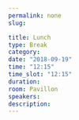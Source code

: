 ```yaml
---
permalink: none
slug:

title: Lunch
type: Break
category:
date: "2018-09-19"
time: "12:15"
time_slot: "12:15"
duration:
room: Pavillon
speakers:
description:
---
```

